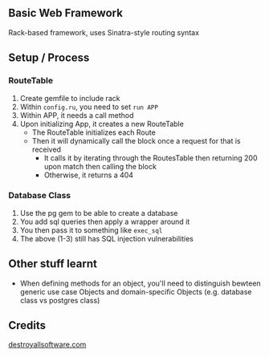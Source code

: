 ## Basic Web Framework

Rack-based framework, uses Sinatra-style routing syntax

## Setup / Process

### RouteTable

1. Create gemfile to include rack
2. Within `config.ru`, you need to set `run APP`
3. Within APP, it needs a call method
4. Upon initializing App, it creates a new RouteTable
	* The RouteTable initializes each Route
	* Then it will dynamically call the block once a request for that is received
		* It calls it by iterating through the RoutesTable then returning 200 upon match then calling the block
		* Otherwise, it returns a 404

### Database Class

1. Use the pg gem to be able to create a database
2. You add sql queries then apply a wrapper around it
3. You then pass it to something like `exec_sql`
4. The above (1-3) still has SQL injection vulnerabilities


## Other stuff learnt

* When defining methods for an object, you'll need to distinguish bewteen generic use case Objects and domain-specific Objects (e.g. database class vs postgres class)

## Credits

[destroyallsoftware.com](https://www.destroyallsoftware.com/screencasts)
